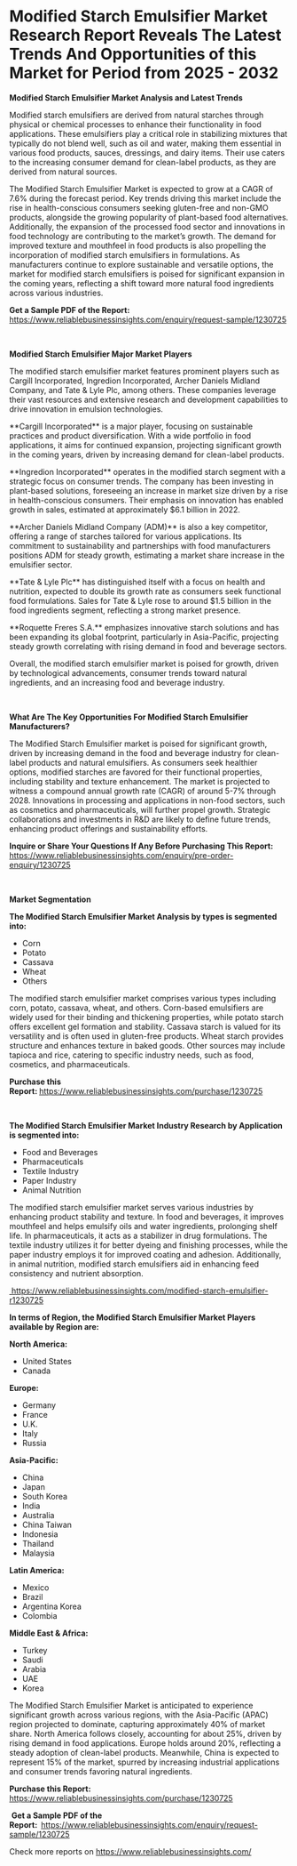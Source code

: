 <p><h1>Modified Starch Emulsifier Market Research Report Reveals The Latest Trends And Opportunities of this Market for Period from 2025 - 2032</h1></p><p><strong>Modified Starch Emulsifier Market Analysis and Latest Trends</strong></p>
<p><p>Modified starch emulsifiers are derived from natural starches through physical or chemical processes to enhance their functionality in food applications. These emulsifiers play a critical role in stabilizing mixtures that typically do not blend well, such as oil and water, making them essential in various food products, sauces, dressings, and dairy items. Their use caters to the increasing consumer demand for clean-label products, as they are derived from natural sources.</p><p>The Modified Starch Emulsifier Market is expected to grow at a CAGR of 7.6% during the forecast period. Key trends driving this market include the rise in health-conscious consumers seeking gluten-free and non-GMO products, alongside the growing popularity of plant-based food alternatives. Additionally, the expansion of the processed food sector and innovations in food technology are contributing to the market’s growth. The demand for improved texture and mouthfeel in food products is also propelling the incorporation of modified starch emulsifiers in formulations. As manufacturers continue to explore sustainable and versatile options, the market for modified starch emulsifiers is poised for significant expansion in the coming years, reflecting a shift toward more natural food ingredients across various industries.</p></p>
<p><strong>Get a Sample PDF of the Report:&nbsp;</strong> <a href="https://www.reliablebusinessinsights.com/enquiry/request-sample/1230725?utm_campaign=3350&utm_medium=2&utm_source=Github&utm_content=ia&utm_term=07042025&utm_id=modified-starch-emulsifier">https://www.reliablebusinessinsights.com/enquiry/request-sample/1230725</a></p>
<p>&nbsp;</p>
<p><strong>Modified Starch Emulsifier Major Market Players</strong></p>
<p><p>The modified starch emulsifier market features prominent players such as Cargill Incorporated, Ingredion Incorporated, Archer Daniels Midland Company, and Tate & Lyle Plc, among others. These companies leverage their vast resources and extensive research and development capabilities to drive innovation in emulsion technologies.</p><p>**Cargill Incorporated** is a major player, focusing on sustainable practices and product diversification. With a wide portfolio in food applications, it aims for continued expansion, projecting significant growth in the coming years, driven by increasing demand for clean-label products.</p><p>**Ingredion Incorporated** operates in the modified starch segment with a strategic focus on consumer trends. The company has been investing in plant-based solutions, foreseeing an increase in market size driven by a rise in health-conscious consumers. Their emphasis on innovation has enabled growth in sales, estimated at approximately $6.1 billion in 2022.</p><p>**Archer Daniels Midland Company (ADM)** is also a key competitor, offering a range of starches tailored for various applications. Its commitment to sustainability and partnerships with food manufacturers positions ADM for steady growth, estimating a market share increase in the emulsifier sector.</p><p>**Tate & Lyle Plc** has distinguished itself with a focus on health and nutrition, expected to double its growth rate as consumers seek functional food formulations. Sales for Tate & Lyle rose to around $1.5 billion in the food ingredients segment, reflecting a strong market presence.</p><p>**Roquette Freres S.A.** emphasizes innovative starch solutions and has been expanding its global footprint, particularly in Asia-Pacific, projecting steady growth correlating with rising demand in food and beverage sectors.</p><p>Overall, the modified starch emulsifier market is poised for growth, driven by technological advancements, consumer trends toward natural ingredients, and an increasing food and beverage industry.</p></p>
<p>&nbsp;</p>
<p><strong>What Are The Key Opportunities For Modified Starch Emulsifier Manufacturers?</strong></p>
<p><p>The Modified Starch Emulsifier market is poised for significant growth, driven by increasing demand in the food and beverage industry for clean-label products and natural emulsifiers. As consumers seek healthier options, modified starches are favored for their functional properties, including stability and texture enhancement. The market is projected to witness a compound annual growth rate (CAGR) of around 5-7% through 2028. Innovations in processing and applications in non-food sectors, such as cosmetics and pharmaceuticals, will further propel growth. Strategic collaborations and investments in R&D are likely to define future trends, enhancing product offerings and sustainability efforts.</p></p>
<p><strong>Inquire or Share Your Questions If Any Before Purchasing This Report:</strong> <a href="https://www.reliablebusinessinsights.com/enquiry/pre-order-enquiry/1230725?utm_campaign=3350&utm_medium=2&utm_source=Github&utm_content=ia&utm_term=07042025&utm_id=modified-starch-emulsifier">https://www.reliablebusinessinsights.com/enquiry/pre-order-enquiry/1230725</a></p>
<p>&nbsp;</p>
<p><strong>Market Segmentation</strong></p>
<p><strong>The Modified Starch Emulsifier Market Analysis by types is segmented into:</strong></p>
<p><ul><li>Corn</li><li>Potato</li><li>Cassava</li><li>Wheat</li><li>Others</li></ul></p>
<p><p>The modified starch emulsifier market comprises various types including corn, potato, cassava, wheat, and others. Corn-based emulsifiers are widely used for their binding and thickening properties, while potato starch offers excellent gel formation and stability. Cassava starch is valued for its versatility and is often used in gluten-free products. Wheat starch provides structure and enhances texture in baked goods. Other sources may include tapioca and rice, catering to specific industry needs, such as food, cosmetics, and pharmaceuticals.</p></p>
<p><strong>Purchase this Report:&nbsp;</strong><a href="https://www.reliablebusinessinsights.com/purchase/1230725?utm_campaign=3350&utm_medium=2&utm_source=Github&utm_content=ia&utm_term=07042025&utm_id=modified-starch-emulsifier">https://www.reliablebusinessinsights.com/purchase/1230725</a></p>
<p>&nbsp;</p>
<p><strong>The Modified Starch Emulsifier Market Industry Research by Application is segmented into:</strong></p>
<p><ul><li>Food and Beverages</li><li>Pharmaceuticals</li><li>Textile Industry</li><li>Paper Industry</li><li>Animal Nutrition</li></ul></p>
<p><p>The modified starch emulsifier market serves various industries by enhancing product stability and texture. In food and beverages, it improves mouthfeel and helps emulsify oils and water ingredients, prolonging shelf life. In pharmaceuticals, it acts as a stabilizer in drug formulations. The textile industry utilizes it for better dyeing and finishing processes, while the paper industry employs it for improved coating and adhesion. Additionally, in animal nutrition, modified starch emulsifiers aid in enhancing feed consistency and nutrient absorption.</p></p>
<p><a href="https://www.reliablebusinessinsights.com/modified-starch-emulsifier-r1230725?utm_campaign=3350&utm_medium=2&utm_source=Github&utm_content=ia&utm_term=07042025&utm_id=modified-starch-emulsifier">&nbsp;https://www.reliablebusinessinsights.com/modified-starch-emulsifier-r1230725</a></p>
<p><strong>In terms of Region, the Modified Starch Emulsifier Market Players available by Region are:</strong></p>
<p>
    <p> <strong> North America: </strong>
        <ul>
            <li>United States</li>
            <li>Canada</li>
        </ul>
        </p> 
    <p> <strong> Europe: </strong>
        <ul>
            <li>Germany</li>
            <li>France</li>
            <li>U.K.</li>
            <li>Italy</li>
            <li>Russia</li>
        </ul>
        </p> 
    <p> <strong> Asia-Pacific: </strong>
        <ul>
            <li>China</li>
            <li>Japan</li>
            <li>South Korea</li>
            <li>India</li>
            <li>Australia</li>
            <li>China Taiwan</li>
            <li>Indonesia</li>
            <li>Thailand</li>
            <li>Malaysia</li>
        </ul>
        </p> 
    <p> <strong> Latin America: </strong>
        <ul>
            <li>Mexico</li>
            <li>Brazil</li>
            <li>Argentina Korea</li>
            <li>Colombia</li>
        </ul>
        </p> 
    <p> <strong> Middle East & Africa: </strong>
        <ul>
            <li>Turkey</li>
            <li>Saudi</li>
            <li>Arabia</li>
            <li>UAE</li>
            <li>Korea</li>
        </ul>
    </p>
    </p>
<p><p>The Modified Starch Emulsifier Market is anticipated to experience significant growth across various regions, with the Asia-Pacific (APAC) region projected to dominate, capturing approximately 40% of market share. North America follows closely, accounting for about 25%, driven by rising demand in food applications. Europe holds around 20%, reflecting a steady adoption of clean-label products. Meanwhile, China is expected to represent 15% of the market, spurred by increasing industrial applications and consumer trends favoring natural ingredients.</p></p>
<p><strong>Purchase this Report: </strong><a href="https://www.reliablebusinessinsights.com/purchase/1230725?utm_campaign=3350&utm_medium=2&utm_source=Github&utm_content=ia&utm_term=07042025&utm_id=modified-starch-emulsifier">https://www.reliablebusinessinsights.com/purchase/1230725</a></p>
<p>&nbsp;<strong>Get a Sample PDF of the Report:&nbsp;&nbsp;</strong><a href="https://www.reliablebusinessinsights.com/enquiry/request-sample/1230725?utm_campaign=3350&utm_medium=2&utm_source=Github&utm_content=ia&utm_term=07042025&utm_id=modified-starch-emulsifier">https://www.reliablebusinessinsights.com/enquiry/request-sample/1230725</a></p>
<p><strong></strong></p>
<p>Check more reports on <a href="https://www.reliablebusinessinsights.com/?utm_campaign=3350&utm_medium=2&utm_source=Github&utm_content=ia&utm_term=07042025&utm_id=modified-starch-emulsifier">https://www.reliablebusinessinsights.com/</a></p>